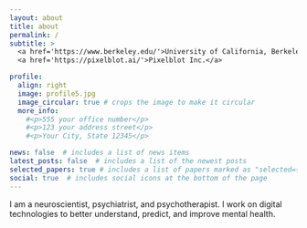 ```yaml
---
layout: about
title: about
permalink: /
subtitle: >
  <a href='https://www.berkeley.edu/'>University of California, Berkeley</a><br>
  <a href='https://pixelblot.ai/'>Pixelblot Inc.</a>

profile:
  align: right
  image: profile5.jpg
  image_circular: true # crops the image to make it circular
  more_info: 
    #<p>555 your office number</p>
    #<p>123 your address street</p>
    #<p>Your City, State 12345</p>

news: false  # includes a list of news items
latest_posts: false  # includes a list of the newest posts
selected_papers: true # includes a list of papers marked as "selected={true}"
social: true  # includes social icons at the bottom of the page
---
```


I am a neuroscientist, psychiatrist, and psychotherapist. I work on digital technologies to better understand, predict, and improve mental health.
<!-- Put your address / P.O. box / other info right below your picture. You can also disable any of these elements by editing `profile` property of the YAML header of your `_pages/about.md`. Edit `_bibliography/papers.bib` and Jekyll will render your [publications page](/al-folio/publications/) automatically. -->

<!-- Link to your social media connections, too. This theme is set up to use [Font Awesome icons](https://fontawesome.com/) and [Academicons](https://jpswalsh.github.io/academicons/), like the ones below. Add your Facebook, Twitter, LinkedIn, Google Scholar, or just disable all of them. -->
